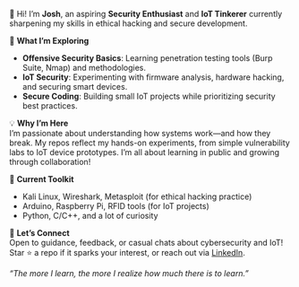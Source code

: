 👋 Hi! I’m **Josh**, an aspiring **Security Enthusiast** and **IoT Tinkerer** currently sharpening my skills in ethical hacking and secure development.  

🌱 **What I’m Exploring**  
- **Offensive Security Basics**: Learning penetration testing tools (Burp Suite, Nmap) and methodologies.  
- **IoT Security**: Experimenting with firmware analysis, hardware hacking, and securing smart devices.  
- **Secure Coding**: Building small IoT projects while prioritizing security best practices.  

💡 **Why I’m Here**  
I’m passionate about understanding how systems work—and how they break. My repos reflect my hands-on experiments, from simple vulnerability labs to IoT device prototypes. I’m all about learning in public and growing through collaboration!  

🔧 **Current Toolkit**  
- Kali Linux, Wireshark, Metasploit (for ethical hacking practice)  
- Arduino, Raspberry Pi, RFID tools (for IoT projects)  
- Python, C/C++, and a lot of curiosity  

🚀 **Let’s Connect**  
Open to guidance, feedback, or casual chats about cybersecurity and IoT! Star ⭐ a repo if it sparks your interest, or reach out via [LinkedIn](https://linkedin.com/in/joshsoguilon).  

*“The more I learn, the more I realize how much there is to learn.”* 
